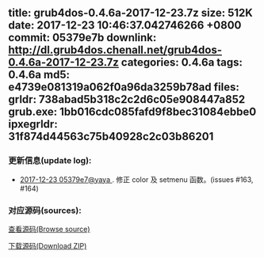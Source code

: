 title: grub4dos-0.4.6a-2017-12-23.7z
size: 512K
date: 2017-12-23 10:46:37.042746266 +0800
commit: 05379e7b
downlink: http://dl.grub4dos.chenall.net/grub4dos-0.4.6a-2017-12-23.7z
categories: 0.4.6a
tags: 0.4.6a
md5: e4739e081319a062f0a96da3259b78ad
files:
  grldr: 738abad5b318c2c2d6c05e908447a852
  grub.exe: 1bb016cdc085fafd9f8bec31084ebbe0
  ipxegrldr: 31f874d44563c75b40928c2c03b86201
---

### 更新信息(update log):
  * [2017-12-23 05379e7@yaya ](https://github.com/chenall/grub4dos/commit/05379e7b66b71e5665bc5bedda75a58ca74c485a)     ﻿. 修正 color 及 setmenu 函数。(issues #163, #164)


### 对应源码(sources):
  [查看源码(Browse source)](https://github.com/chenall/grub4dos/tree/05379e7b66b71e5665bc5bedda75a58ca74c485a)

  [下载源码(Download ZIP)](https://github.com/chenall/grub4dos/archive/05379e7b66b71e5665bc5bedda75a58ca74c485a.zip)

